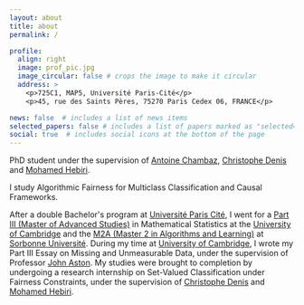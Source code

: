 ```yaml
---
layout: about
title: about
permalink: /

profile:
  align: right
  image: prof_pic.jpg
  image_circular: false # crops the image to make it circular
  address: >
    <p>725C1, MAP5, Université Paris-Cité</p>
    <p>45, rue des Saints Pères, 75270 Paris Cedex 06, FRANCE</p>

news: false  # includes a list of news items
selected_papers: false # includes a list of papers marked as "selected={true}"
social: true  # includes social icons at the bottom of the page
---
```


PhD student under the supervision of [Antoine Chambaz](https://helios2.mi.parisdescartes.fr/~chambaz/), [Christophe Denis](https://perso.math.u-pem.fr/denis.christophe/) and [Mohamed Hebiri](https://perso.math.u-pem.fr/hebiri.mohamed/).

I study Algorithmic Fairness for Multiclass Classification and Causal Frameworks. 

After a double Bachelor's program at [Université Paris Cité](https://u-paris.fr/), I went for a [Part III (Master of Advanced Studies)](https://www.maths.cam.ac.uk/postgrad/part-iii/prospective.html) in Mathematical Statistics at the [University of Cambridge](https://www.cam.ac.uk/) and the [M2A (Master 2 in Algorithms and Learning)](https://sciences.sorbonne-universite.fr/formation-sciences/offre-de-formation/masters/master-mathematiques-et-applications/m2-parcours-5) at [Sorbonne Université](https://sciences.sorbonne-universite.fr/). During my time at [University of Cambridge](https://www.cam.ac.uk/), I wrote my Part III Essay on Missing and Unmeasurable Data, under the supervision of Professor [John Aston](https://www.maths.cam.ac.uk/person/jada2). My studies were brought to completion by undergoing a research internship on Set-Valued Classification under Fairness Constraints, under the supervision of [Christophe Denis](https://perso.math.u-pem.fr/denis.christophe/) and [Mohamed Hebiri](https://perso.math.u-pem.fr/hebiri.mohamed/).